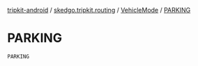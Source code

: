 [tripkit-android](../../index.md) / [skedgo.tripkit.routing](../index.md) / [VehicleMode](index.md) / [PARKING](./-p-a-r-k-i-n-g.md)

# PARKING

`PARKING`